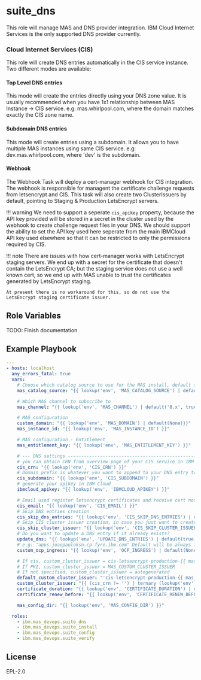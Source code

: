 suite_dns
=========

This role will manage MAS and DNS provider integration.  IBM Cloud Internet Services is the only supported DNS provider currently.

### Cloud Internet Services (CIS)
This role will create DNS entries automatically in the CIS service instance.  Two different modes are available:

#### Top Level DNS entries
This mode will create the entries directly using your DNS zone value. It is usually recommended when you have 1x1 relationship between MAS Instance -> CIS service. e.g: mas.whirlpool.com, where the domain matches exactly the CIS zone name.

#### Subdomain DNS entries
This mode will create entries using a subdomain. It allows you to have multiple MAS instances using same CIS service. e.g: dev.mas.whirlpool.com, where 'dev' is the subdomain.

#### Webhook
The Webhook Task will deploy a cert-manager webhook for CIS integration.  The webhook is responsible for managent the certificate challenge requests from letsencrypt and CIS.  This task will also create two ClusterIssuers by default, pointing to Staging & Production LetsEncrypt servers.

!!! warning
    We need to support a seperate `cis_apikey` property, because the API key provided will be stored in a secret in the cluster used by the webhook to create challenge request files in your DNS. We should support the ability to set the API key used here seperate from the main IBMCloud API key used elsewhere so that it can be restricted to only the permissions required by CIS.

!!! note
There are issues with how cert-manager works with LetsEncrypt staging servers. We end up with a secret for the certificate that doesn't contain the LetsEncrypt CA; but the staging service does not use a well known cert, so we end up with MAS unable to trust the certificates generated by LetsEncrypt staging.

    At present there is no workaround for this, so do not use the LetsEncrypt staging certificate issuer.


Role Variables
--------------

TODO: Finish documentation


Example Playbook
----------------

```yaml
---
- hosts: localhost
  any_errors_fatal: true
  vars:
    # Choose which catalog source to use for the MAS install, default to the IBM operator catalog
    mas_catalog_source: "{{ lookup('env', 'MAS_CATALOG_SOURCE') | default('ibm-operator-catalog', true) }}"

    # Which MAS channel to subscribe to
    mas_channel: "{{ lookup('env', 'MAS_CHANNEL') | default('8.x', true) }}"

    # MAS configuration
    custom_domain: "{{ lookup('env', 'MAS_DOMAIN') | default(None)}}"
    mas_instance_id: "{{ lookup('env', 'MAS_INSTANCE_ID') }}"

    # MAS configuration - Entitlement
    mas_entitlement_key: "{{ lookup('env', 'MAS_ENTITLEMENT_KEY') }}"

    # --- DNS settings ----------------------------------------------------------------------------------------
    # you can obtain CRN from overview page of your CIS service in IBM Cloud
    cis_crn: "{{ lookup('env', 'CIS_CRN') }}"
    # Domain prefix is whatever you want to append to your DNS entry to make it unique
    cis_subdomain: "{{ lookup('env', 'CIS_SUBDOMAIN') }}"
    # generate your apikey in IBM Cloud
    ibmcloud_apikey: "{{ lookup('env', 'IBMCLOUD_APIKEY') }}"

    # Email used register letsencrypt certificates and receive cert notifications
    cis_email: "{{ lookup('env', 'CIS_EMAIL') }}"
    # Skip DNS entries creation
    cis_skip_dns_entries: "{{ lookup('env', 'CIS_SKIP_DNS_ENTRIES') | default(false, true) }}"
    # Skip CIS cluster issuer creation, in case you just want to create the DNS entries
    cis_skip_cluster_issuer: "{{ lookup('env', 'CIS_SKIP_CLUSTER_ISSUER') | default(false, true) }}"
    # Do you want to update a DNS entry if it already exists?
    update_dns: "{{ lookup('env', 'UPDATE_DNS_ENTRIES') | default(true, true) }}"
    # e.g: "apps.joaopauloksn.cp.fyre.ibm.com" Default will be always from cluster ingress CR.
    custom_ocp_ingress: "{{ lookup('env', 'OCP_INGRESS') | default(None, true)}}"

    # If cis, custom_cluster_issuer = cis-letsencrypt-production-{{ mas_instance_id }}
    # If PKI, custom_cluster_issuer = MAS_CUSTOM_CLUSTER_ISSUER
    # If not specified, custom_cluster_issuer = autogenerated
    default_custom_cluster_issuer: "'cis-letsencrypt-production-{{ mas_instance_id }}"
    custom_cluster_issuer: "{{ (cis_crn != '') | ternary (lookup('env', 'MAS_CUSTOM_CLUSTER_ISSUER') | default(default_custom_cluster_issuer, true), lookup('env', 'MAS_CUSTOM_CLUSTER_ISSUER') | default(None, true)) }}"
    certificate_duration: "{{ lookup('env', 'CERTIFICATE_DURATION') | default('8760h0m0s', true) }}"
    certificate_renew_before: "{{ lookup('env', 'CERTIFICATE_RENEW_BEFORE') | default('720h0m0s', true) }}"

    mas_config_dir: "{{ lookup('env', 'MAS_CONFIG_DIR') }}"

  roles:
    - ibm.mas_devops.suite_dns
    - ibm.mas_devops.suite_install
    - ibm.mas_devops.suite_config
    - ibm.mas_devops.suite_verify
```

License
-------

EPL-2.0
